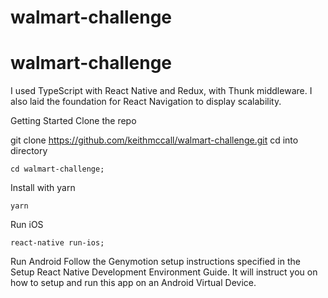 # walmart-challenge
# walmart-challenge

I used TypeScript with React Native and Redux, with Thunk middleware. I also laid the foundation for React Navigation to display scalability.


Getting Started
Clone the repo

git clone https://github.com/keithmccall/walmart-challenge.git
cd into directory

`cd walmart-challenge;`

Install with yarn

`yarn`

Run iOS

`react-native run-ios;`


Run Android
Follow the Genymotion setup instructions specified in the Setup React Native Development Environment Guide. It will instruct you on how to setup and run this app on an Android Virtual Device.
